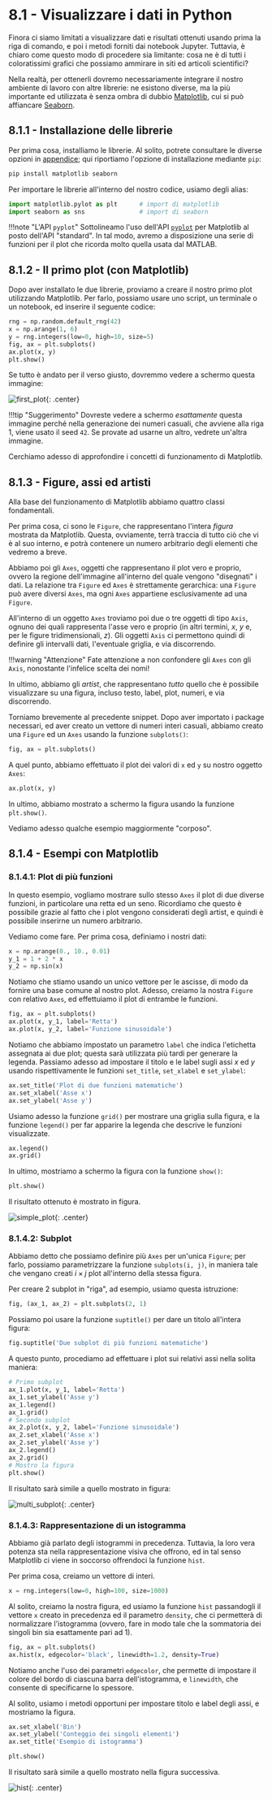 # 8.1 - Visualizzare i dati in Python

Finora ci siamo limitati a visualizzare dati e risultati ottenuti usando prima la riga di comando, e poi i metodi forniti dai notebook Jupyter. Tuttavia, è chiaro come questo modo di procedere sia limitante: cosa ne è di tutti i coloratissimi grafici che possiamo ammirare in siti ed articoli scientifici?

Nella realtà, per ottenerli dovremo necessariamente integrare il nostro ambiente di lavoro con altre librerie: ne esistono diverse, ma la più importante ed utilizzata è senza ombra di dubbio [Matplotlib](https://matplotlib.org/), cui si può affiancare [Seaborn](https://seaborn.pydata.org/).

## 8.1.1 - Installazione delle librerie

Per prima cosa, installiamo le librerie. Al solito, potrete consultare le diverse opzioni in [appendice](../../appendix/02_libraries/lecture.md); qui riportiamo l'opzione di installazione mediante `pip`:

```sh
pip install matplotlib seaborn
```

Per importare le librerie all'interno del nostro codice, usiamo degli alias:

```py
import matplotlib.pylot as plt		# import di matplotlib
import seaborn as sns				# import di seaborn
```

!!!note "L'API `pyplot`"
	Sottolineamo l'uso dell'API [`pyplot`](https://matplotlib.org/stable/tutorials/introductory/pyplot.html) per Matplotlib al posto dell'API "standard". In tal modo, avremo a disposizione una serie di funzioni per il plot che ricorda molto quella usata dal MATLAB.

## 8.1.2 - Il primo plot (con Matplotlib)

Dopo aver installato le due librerie, proviamo a creare il nostro primo plot utilizzando Matplotlib. Per farlo, possiamo usare uno script, un terminale o un notebook, ed inserire il seguente codice:


```py linenums="1"
rng = np.random.default_rng(42)
x = np.arange(1, 6)
y = rng.integers(low=0, high=10, size=5)
fig, ax = plt.subplots()
ax.plot(x, y)
plt.show()
```

Se tutto è andato per il verso giusto, dovremmo vedere a schermo questa immagine:

![first_plot](./images/first_plot.png){: .center}

!!!tip "Suggerimento"
	Dovreste vedere a schermo *esattamente* questa immagine perché nella generazione dei numeri casuali, che avviene alla riga 1, viene usato il seed `42`. Se provate ad usarne un altro, vedrete un'altra immagine.

Cerchiamo adesso di approfondire i concetti di funzionamento di Matplotlib.

## 8.1.3 - Figure, assi ed artisti

Alla base del funzionamento di Matplotlib abbiamo quattro classi fondamentali.

Per prima cosa, ci sono le `Figure`, che rappresentano l'intera *figura* mostrata da Matplotlib. Questa, ovviamente, terrà traccia di tutto ciò che vi è al suo interno, e potrà contenere un numero arbitrario degli elementi che vedremo a breve.

Abbiamo poi gli `Axes`, oggetti che rappresentano il plot vero e proprio, ovvero la regione dell'immagine all'interno del quale vengono "disegnati" i dati. La relazione tra `Figure` ed `Axes` è strettamente gerarchica: una `Figure` può avere diversi `Axes`, ma ogni `Axes` appartiene esclusivamente ad una `Figure`.

All'interno di un oggetto `Axes` troviamo poi due o tre oggetti di tipo `Axis`, ognuno dei quali rappresenta l'asse vero e proprio (in altri termini, $x$, $y$ e, per le figure tridimensionali, $z$). Gli oggetti `Axis` ci permettono quindi di definire gli intervalli dati, l'eventuale griglia, e via discorrendo.

!!!warning "Attenzione"
	Fate attenzione a non confondere gli `Axes` con gli `Axis`, nonostante l'infelice scelta dei nomi!

In ultimo, abbiamo gli *artist*, che rappresentano *tutto* quello che è possibile visualizzare su una figura, incluso testo, label, plot, numeri, e via discorrendo.

Torniamo brevemente al precedente snippet. Dopo aver importato i package necessari, ed aver creato un vettore di numeri interi casuali, abbiamo creato una `Figure` ed un `Axes` usando la funzione `subplots()`:

```py
fig, ax = plt.subplots()
```

A quel punto, abbiamo effettuato il plot dei valori di `x` ed `y` su nostro oggetto `Axes`:

```py
ax.plot(x, y)
```

In ultimo, abbiamo mostrato a schermo la figura usando la funzione `plt.show()`.

Vediamo adesso qualche esempio maggiormente "corposo".

## 8.1.4 - Esempi con Matplotlib

### 8.1.4.1: Plot di più funzioni

In questo esempio, vogliamo mostrare sullo stesso `Axes` il plot di due diverse funzioni, in particolare una retta ed un seno. Ricordiamo che questo è possibile grazie al fatto che i plot vengono considerati degli artist, e quindi è possibile inserirne un numero arbitrario.

Vediamo come fare. Per prima cosa, definiamo i nostri dati:

```py
x = np.arange(0., 10., 0.01)
y_1 = 1 + 2 * x
y_2 = np.sin(x)
```

Notiamo che stiamo usando un unico vettore per le ascisse, di modo da fornire una base comune al nostro plot. Adesso, creiamo la nostra `Figure` con relativo `Axes`, ed effettuiamo il plot di entrambe le funzioni.

```py
fig, ax = plt.subplots()
ax.plot(x, y_1, label='Retta')
ax.plot(x, y_2, label='Funzione sinusoidale')
```

Notiamo che abbiamo impostato un parametro `label` che indica l'etichetta assegnata ai due plot; questa sarà utilizzata più tardi per generare la legenda. Passiamo adesso ad impostare il titolo e le label sugli assi $x$ ed $y$ usando rispettivamente le funzioni `set_title`, `set_xlabel` e `set_ylabel`:

```py
ax.set_title('Plot di due funzioni matematiche')
ax.set_xlabel('Asse x')
ax.set_ylabel('Asse y')
```

Usiamo adesso la funzione `grid()` per mostrare una griglia sulla figura, e la funzione `legend()` per far apparire la legenda che descrive le funzioni visualizzate.

```py
ax.legend()
ax.grid()
```

In ultimo, mostriamo a schermo la figura con la funzione `show()`:

```py
plt.show()
```

Il risultato ottenuto è mostrato in figura.

![simple_plot](./images/simple_plot.png){: .center}

### 8.1.4.2: Subplot

Abbiamo detto che possiamo definire più `Axes` per un'unica `Figure`; per farlo, possiamo parametrizzare la funzione `subplots(i, j)`, in maniera tale che vengano creati $i \times j$ plot all'interno della stessa figura.

Per creare 2 subplot in "riga", ad esempio, usiamo questa istruzione:

```py
fig, (ax_1, ax_2) = plt.subplots(2, 1)
```

Possiamo poi usare la funzione `suptitle()` per dare un titolo all'intera figura:

```py
fig.suptitle('Due subplot di più funzioni matematiche')
```

A questo punto, procediamo ad effettuare i plot sui relativi assi nella solita maniera:

```py
# Primo subplot
ax_1.plot(x, y_1, label='Retta')
ax_1.set_ylabel('Asse y')
ax_1.legend()
ax_1.grid()
# Secondo subplot
ax_2.plot(x, y_2, label='Funzione sinusoidale')
ax_2.set_xlabel('Asse x')
ax_2.set_ylabel('Asse y')
ax_2.legend()
ax_2.grid()
# Mostro la figura
plt.show()
```

Il risultato sarà simile a quello mostrato in figura:

![multi_subplot](./images/multi_subplots.png){: .center}

### 8.1.4.3: Rappresentazione di un istogramma

Abbiamo già parlato degli istogrammi in precedenza. Tuttavia, la loro vera potenza sta nella rappresentazione visiva che offrono, ed in tal senso Matplotlib ci viene in soccorso offrendoci la funzione `hist`.

Per prima cosa, creiamo un vettore di interi.

```py
x = rng.integers(low=0, high=100, size=1000)
```

Al solito, creiamo la nostra figura, ed usiamo la funzione `hist` passandogli il vettore `x` creato in precedenza ed il parametro `density`, che ci permetterà di normalizzare l'istogramma (ovvero, fare in modo tale che la sommatoria dei singoli bin sia esattamente pari ad 1).

```py
fig, ax = plt.subplots()
ax.hist(x, edgecolor='black', linewidth=1.2, density=True)
```

Notiamo anche l'uso dei parametri `edgecolor`, che permette di impostare il colore del bordo di ciascuna barra dell'istogramma, e `linewidth`, che consente di specificarne lo spessore.

Al solito, usiamo i metodi opportuni per impostare titolo e label degli assi, e mostriamo la figura.

```py
ax.set_xlabel('Bin')
ax.set_ylabel('Conteggio dei singoli elementi')
ax.set_title('Esempio di istogramma')

plt.show()
```

Il risultato sarà simile a quello mostrato nella figura successiva.

![hist](./images/hist.png){: .center}

<!-- ### 8.1.4.4: Plot tridimensionale

https://jakevdp.github.io/PythonDataScienceHandbook/04.12-three-dimensional-plotting.html 

Concludiamo questa breve carrellata mostrando un esempio di plot a tre dimensioni. Questa volta, dovremo passare alla funzione `subplots` l'argomento `'projection': '3d'`, per indicargli che il plot ha tre assi al posto dei soliti due.

```py
fig, ax = plt.subplots(subplot_kw={"projection": "3d"})
```

Creiamo i nostri dati, avendo cura di usare la funzione `meshgrid()` per creare una griglia rettangolare a partire dai valori iniziali degli array `x` ed `y`, grazie a cui potremo poi creare la figura tridimensionale vera e propria.

```py
x = np.arange(-10, 10, 0.25)
y = np.arange(-5, 15, 0.25)
x, y = np.meshgrid(z, y)
z = np.cos(np.sqrt(x**2 + y**2))
```

A questo punto, usiamo la funzione `plot_surface()` per plottare i tre assi, impostiamone il titolo e mostriamo l'immagine a schermo.

```py
ax.plot_surface(x, y, z)
ax.set_title('Un esempio di plot tridimensionale')
plt.show()
```

Il risultato che otterremo sarà simile a questo.

![3d](../assets/images/03_libs/){: .center} -->
